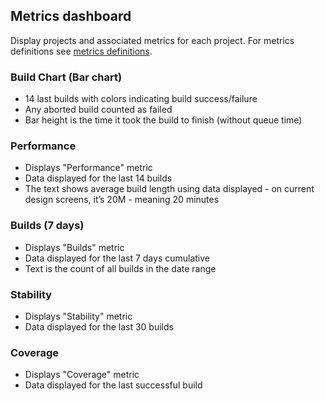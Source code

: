## Metrics dashboard

Display projects and associated metrics for each project. 
For metrics definitions see [metrics definitions](05_project_metrics.md).

### Build Chart (Bar chart)
- 14 last builds with colors indicating build success/failure
- Any aborted build counted as failed
- Bar height is the time it took the build to finish (without queue time)

### Performance
- Displays "Performance" metric
- Data displayed for the last 14 builds
- The text shows average build length using data displayed - on current design screens, 
it’s 20M - meaning 20 minutes

### Builds (7 days)
- Displays "Builds" metric
- Data displayed for the last 7 days cumulative
- Text is the count of all builds in the date range

### Stability
- Displays "Stability" metric
- Data displayed for the last 30 builds

### Coverage
- Displays "Coverage" metric
- Data displayed for the last successful build